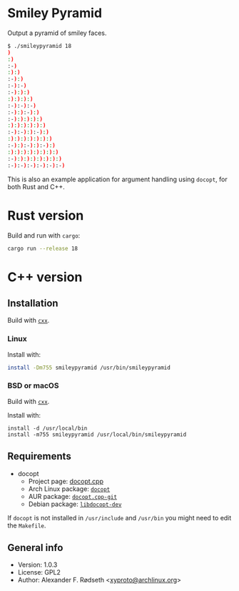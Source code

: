 # Smiley Pyramid

Output a pyramid of smiley faces.

```sh
$ ./smileypyramid 18
)
:)
:-)
:):)
:-):)
:-):-)
:-):):)
:):):):)
:-):-):-)
:-):):-):)
:-):):):):)
:):):):):):)
:-):-):):-):)
:):):):):):):)
:-):):-):):-):)
:):):):):):):):)
:-):):):):):):):)
:-):-):-):-):-):-)
```

This is also an example application for argument handling using `docopt`, for both Rust and C++.

# Rust version

Build and run with `cargo`:

```sh
cargo run --release 18
```

# C++ version

## Installation

Build with [`cxx`](https://github.com/xyproto/cxx).

### Linux

Install with:

```sh
install -Dm755 smileypyramid /usr/bin/smileypyramid
```

### BSD or macOS

Build with [`cxx`](https://github.com/xyproto/cxx).

Install with:

```src
install -d /usr/local/bin
install -m755 smileypyramid /usr/local/bin/smileypyramid
```

## Requirements

* docopt
  - Project page: [docopt.cpp](https://github.com/docopt/docopt.cpp)
  - Arch Linux package: [`docopt`](https://www.archlinux.org/packages/community/x86_64/docopt/)
  - AUR package: [`docopt.cpp-git`](https://aur.archlinux.org/packages/docopt.cpp-git/)
  - Debian package: [`libdocopt-dev`](https://packages.debian.org/search?keywords=libdocopt-dev)

If `docopt` is not installed in `/usr/include` and `/usr/bin` you might need to edit the `Makefile`.

## General info

* Version: 1.0.3
* License: GPL2
* Author: Alexander F. Rødseth &lt;xyproto@archlinux.org&gt;
